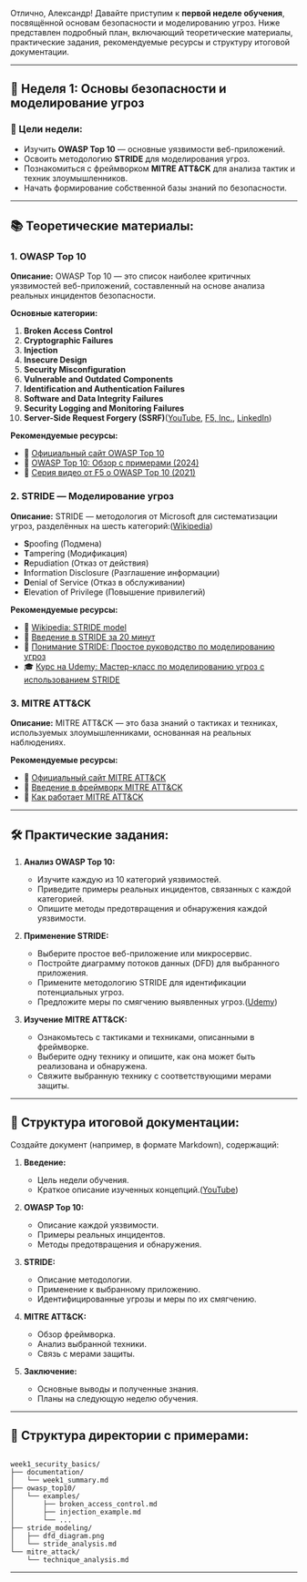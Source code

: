 Отлично, Александр! Давайте приступим к **первой неделе обучения**, посвящённой основам безопасности и моделированию угроз. Ниже представлен подробный план, включающий теоретические материалы, практические задания, рекомендуемые ресурсы и структуру итоговой документации.

---

## 📘 Неделя 1: Основы безопасности и моделирование угроз

### 🎯 Цели недели:

* Изучить **OWASP Top 10** — основные уязвимости веб-приложений.
* Освоить методологию **STRIDE** для моделирования угроз.
* Познакомиться с фреймворком **MITRE ATT\&CK** для анализа тактик и техник злоумышленников.
* Начать формирование собственной базы знаний по безопасности.

---

## 📚 Теоретические материалы:

### 1. **OWASP Top 10**

**Описание:**
OWASP Top 10 — это список наиболее критичных уязвимостей веб-приложений, составленный на основе анализа реальных инцидентов безопасности.

**Основные категории:**

1. **Broken Access Control**
2. **Cryptographic Failures**
3. **Injection**
4. **Insecure Design**
5. **Security Misconfiguration**
6. **Vulnerable and Outdated Components**
7. **Identification and Authentication Failures**
8. **Software and Data Integrity Failures**
9. **Security Logging and Monitoring Failures**
10. **Server-Side Request Forgery (SSRF)**([YouTube][1], [F5, Inc.][2], [LinkedIn][3])

**Рекомендуемые ресурсы:**

* 📄 [Официальный сайт OWASP Top 10](https://owasp.org/www-project-top-ten/)
* 🎥 [OWASP Top 10: Обзор с примерами (2024)](https://www.youtube.com/watch?v=Q_hwxazyXQY)
* 🎥 [Серия видео от F5 о OWASP Top 10 (2021)](https://www.f5.com/resources/videos/2021-owasp-top-10-video-series)

### 2. **STRIDE — Моделирование угроз**

**Описание:**
STRIDE — методология от Microsoft для систематизации угроз, разделённых на шесть категорий:([Wikipedia][4])

* **S**poofing (Подмена)
* **T**ampering (Модификация)
* **R**epudiation (Отказ от действия)
* **I**nformation Disclosure (Разглашение информации)
* **D**enial of Service (Отказ в обслуживании)
* **E**levation of Privilege (Повышение привилегий)

**Рекомендуемые ресурсы:**

* 📄 [Wikipedia: STRIDE model](https://en.wikipedia.org/wiki/STRIDE_model)
* 🎥 [Введение в STRIDE за 20 минут](https://www.youtube.com/watch?v=rEnJYNkUde0)
* 🎥 [Понимание STRIDE: Простое руководство по моделированию угроз](https://www.youtube.com/watch?v=J3V4x5QtFus)
* 🎓 [Курс на Udemy: Мастер-класс по моделированию угроз с использованием STRIDE](https://www.udemy.com/course/threat-modeling-using-stride-masterclass/)

### 3. **MITRE ATT\&CK**

**Описание:**
MITRE ATT\&CK — это база знаний о тактиках и техниках, используемых злоумышленниками, основанная на реальных наблюдениях.

**Рекомендуемые ресурсы:**

* 📄 [Официальный сайт MITRE ATT\&CK](https://attack.mitre.org/)
* 🎥 [Введение в фреймворк MITRE ATT\&CK](https://www.youtube.com/watch?v=LCec9K0aAkM)
* 🎥 [Как работает MITRE ATT\&CK](https://www.youtube.com/watch?v=WmQPtk3Ybxs)

---

## 🛠 Практические задания:

1. **Анализ OWASP Top 10:**

   * Изучите каждую из 10 категорий уязвимостей.
   * Приведите примеры реальных инцидентов, связанных с каждой категорией.
   * Опишите методы предотвращения и обнаружения каждой уязвимости.

2. **Применение STRIDE:**

   * Выберите простое веб-приложение или микросервис.
   * Постройте диаграмму потоков данных (DFD) для выбранного приложения.
   * Примените методологию STRIDE для идентификации потенциальных угроз.
   * Предложите меры по смягчению выявленных угроз.([Udemy][5])

3. **Изучение MITRE ATT\&CK:**

   * Ознакомьтесь с тактиками и техниками, описанными в фреймворке.
   * Выберите одну технику и опишите, как она может быть реализована и обнаружена.
   * Свяжите выбранную технику с соответствующими мерами защиты.

---

## 📝 Структура итоговой документации:

Создайте документ (например, в формате Markdown), содержащий:

1. **Введение:**

   * Цель недели обучения.
   * Краткое описание изученных концепций.([YouTube][6])

2. **OWASP Top 10:**

   * Описание каждой уязвимости.
   * Примеры реальных инцидентов.
   * Методы предотвращения и обнаружения.

3. **STRIDE:**

   * Описание методологии.
   * Применение к выбранному приложению.
   * Идентифицированные угрозы и меры по их смягчению.

4. **MITRE ATT\&CK:**

   * Обзор фреймворка.
   * Анализ выбранной техники.
   * Связь с мерами защиты.

5. **Заключение:**

   * Основные выводы и полученные знания.
   * Планы на следующую неделю обучения.

---

## 📁 Структура директории с примерами:

```

week1_security_basics/
├── documentation/
│   └── week1_summary.md
├── owasp_top10/
│   └── examples/
│       ├── broken_access_control.md
│       ├── injection_example.md
│       └── ...
├── stride_modeling/
│   ├── dfd_diagram.png
│   └── stride_analysis.md
└── mitre_attack/
    └── technique_analysis.md
```



---


[1]: https://www.youtube.com/playlist?list=PLyqga7AXMtPOguwtCCXGZUKvd2CDCmUgQ&utm_source=chatgpt.com "2021 OWASP Top Ten - YouTube"
[2]: https://www.f5.com/resources/videos/2021-owasp-top-10-video-series?utm_source=chatgpt.com "2021 OWASP Top 10 Video Series I F5"
[3]: https://www.linkedin.com/learning/static-application-security-testing/application-threat-modeling-stride?utm_source=chatgpt.com "Application threat modeling: STRIDE - SonarQube Tutorial - LinkedIn"
[4]: https://en.wikipedia.org/wiki/STRIDE_model?utm_source=chatgpt.com "STRIDE model"
[5]: https://www.udemy.com/course/threat-modeling-using-stride-masterclass/?srsltid=AfmBOopjIiNNUfvwxRfVcaoaSDP3PWZu8wlbeOhVgZQBMCA7WYYdqD9S&utm_source=chatgpt.com "Threat Modeling using STRIDE masterclass - 2025 | Udemy"
[6]: https://www.youtube.com/watch?v=X5pXetz52zI&utm_source=chatgpt.com "Introduction to Threat Modelling with STRIDE - YouTube"
